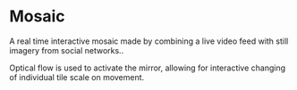 Mosaic
======

A real time interactive mosaic made by combining a live video feed with still imagery from social networks..

Optical flow is used to activate the mirror, allowing for interactive changing of individual tile scale on movement.
